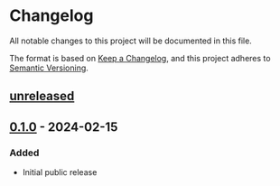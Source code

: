 # Changelog

All notable changes to this project will be documented in this file.

The format is based on [Keep a Changelog](https://keepachangelog.com/en/1.0.0/),
and this project adheres to [Semantic Versioning](https://semver.org/spec/v2.0.0.html).

## [unreleased]

## [0.1.0] - 2024-02-15

### Added

- Initial public release

[unreleased]: https://github.com/harmony7/js-byte-buffer/v0.1.0...HEAD
[0.1.0]: https://github.com/harmony7/js-byte-buffer/releases/tag/v0.1.0
